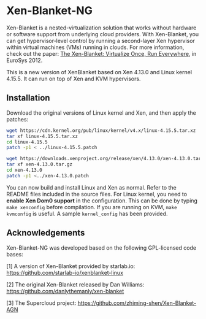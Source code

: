 # Xen-Blanket-NG

Xen-Blanket is a nested-virtualization solution that works without hardware or software support from underlying cloud providers. With Xen-Blanket, you can get hypervisor-level control by running a second-layer Xen hypervisor within virtual machines (VMs) running in clouds. For more information, check out the paper: [The Xen-Blanket: Virtualize Once, Run Everywhere](http://fireless.cs.cornell.edu/publications/xen-blanket.pdf), in EuroSys 2012.

This is a new version of XenBlanket based on Xen 4.13.0 and Linux kernel 4.15.5. It can run on top of Xen and KVM hypervisors. 

## Installation

Download the original versions of Linux kernel and Xen, and then apply the patches:

```bash
wget https://cdn.kernel.org/pub/linux/kernel/v4.x/linux-4.15.5.tar.xz
tar xf linux-4.15.5.tar.xz
cd linux-4.15.5
patch -p1 < ../linux-4.15.5.patch

wget https://downloads.xenproject.org/release/xen/4.13.0/xen-4.13.0.tar.gz
tar xf xen-4.13.0.tar.gz
cd xen-4.13.0
patch -p1 <../xen-4.13.0.patch
```

You can now build and install Linux and Xen as normal. Refer to the README files included in the source files. For Linux kernel, you need to **enable Xen Dom0 support** in the configuration. This can be done by typing `make xenconfig` before compilation. If you are running on KVM, `make kvmconfig` is useful. A sample `kernel_config` has been provided.

## Acknowledgements

Xen-Blanket-NG was developed based on the following GPL-licensed code bases:

[1] A version of Xen-Blanket provided by starlab.io: https://github.com/starlab-io/xenblanket-linux

[2] The original Xen-Blanket released by Dan Williams: https://github.com/danlythemanly/xen-blanket

[3] The Supercloud project: https://github.com/zhiming-shen/Xen-Blanket-AGN


